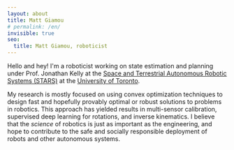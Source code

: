 ```yaml
---
layout: about
title: Matt Giamou
# permalink: /en/
invisible: true
seo:
  title: Matt Giamou, roboticist
---
```


Hello and hey! I'm a roboticist working on state estimation and planning under Prof. Jonathan Kelly at the [Space and Terrestrial Autonomous Robotic Systems (STARS)](https://starslab.ca) at the [University of Toronto](https://utoronto.ca). 

My research is mostly focused on using convex optimization techniques to design fast and hopefully provably optimal or robust solutions to problems in robotics. This approach has yielded results in multi-sensor calibration, supervised deep learning for rotations, and inverse kinematics. I believe that the _science_ of robotics is just as important as the engineering, and hope to contribute to the safe and socially responsible deployment of robots and other autonomous systems. 

